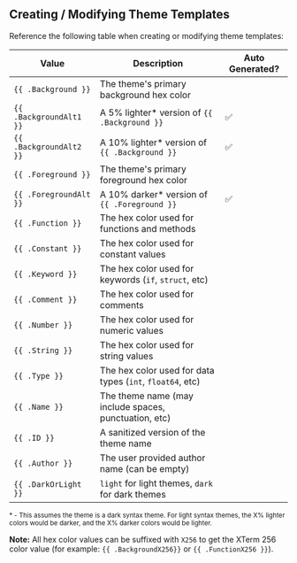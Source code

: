 ## Creating / Modifying Theme Templates

Reference the following table when creating or modifying theme templates:

| Value                   | Description                                               | Auto Generated? |
|-------------------------|-----------------------------------------------------------|-----------------|
| `{{ .Background }}`     | The theme's primary background hex color                  |                 |
| `{{ .BackgroundAlt1 }}` | A 5% lighter\* version of `{{ .Background }}`             | ✅               |
| `{{ .BackgroundAlt2 }}` | A 10% lighter\* version of `{{ .Background }}`            | ✅               |
| `{{ .Foreground }}`     | The theme's primary foreground hex color                  |                 |
| `{{ .ForegroundAlt }}`  | A 10% darker\* version of `{{ .Foreground }}`             | ✅               |
| `{{ .Function }}`       | The hex color used for functions and methods              |                 |
| `{{ .Constant }}`       | The hex color used for constant values                    |                 |
| `{{ .Keyword }}`        | The hex color used for keywords (`if`, `struct`, etc)     |                 |
| `{{ .Comment }}`        | The hex color used for comments                           |                 |
| `{{ .Number }}`         | The hex color used for numeric values                     |                 |
| `{{ .String }}`         | The hex color used for string values                      |                 |
| `{{ .Type }}`           | The hex color used for data types (`int`, `float64`, etc) |                 |
| `{{ .Name }}`           | The theme name (may include spaces, punctuation, etc)     |                 |
| `{{ .ID }}`             | A sanitized version of the theme name                     |                 |
| `{{ .Author }}`         | The user provided author name (can be empty)              |                 |
| `{{ .DarkOrLight }}`    | `light` for light themes, `dark` for dark themes          |                 |

<sup>* - This assumes the theme is a dark syntax theme. For light syntax themes, the X% lighter colors
would be darker, and the X% darker colors would be lighter.</sup>

**Note:** All hex color values can be suffixed with `X256` to get the XTerm 256 color value 
(for example: `{{ .BackgroundX256}}` or `{{ .FunctionX256 }}`).